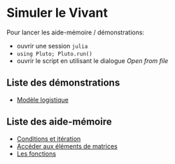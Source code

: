 # Simuler le Vivant

Pour lancer les aide-mémoire / démonstrations:

- ouvrir une session `julia`
- `using Pluto; Pluto.run()`
- ouvrir le script en utilisant le dialogue *Open from file*

## Liste des démonstrations

- [Modèle logistique](demonstrations/01_logistique.jl)

## Liste des aide-mémoire

- [Conditions et itération](aidememoire/01_conditions.jl)
- [Accéder aux éléments de matrices](aidememoire/02_indexing.jl)
- [Les fonctions](aidememoire/03_fonctions.jl)
